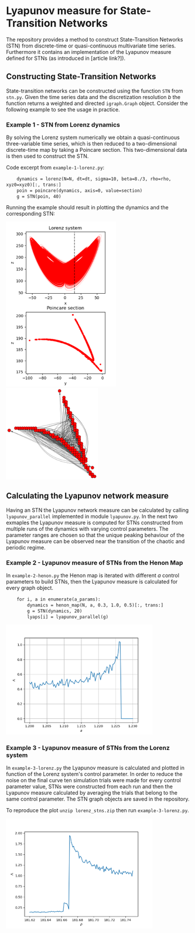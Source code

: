 # Lyapunov measure for State-Transition Networks

The repository provides a method to construct State-Transition Networks (STN) from discrete-time or quasi-continuous multivariate time series.
Furthermore it contains an implementation of the Lyapunov measure defined for STNs (as introduced in [article link?]). 

## Constructing State-Transition Networks
State-transition networks can be constructed using the function `STN` from `stn.py`.
Given the time series data and the discretization resolution *b* the function returns a weighted and directed `igraph.Graph` object.
Consider the following example to see the usage in practice.

### Example 1 - STN from Lorenz dynamics
By solving the Lorenz system numerically we obtain a quasi-continuous three-variable time series, which is then reduced to a two-dimensional discrete-time map by taking a Poincare section. This two-dimensional data is then used to construct the STN.

Code excerpt from `example-1-lorenz.py`:

```
    dynamics = lorenz(N=N, dt=dt, sigma=10, beta=8./3, rho=rho, xyz0=xyz0)[:, trans:]
    poin = poincare(dynamics, axis=0, value=section)
    g = STN(poin, 40)
```

Running the example should result in plotting the dynamics and the corresponding STN:

<img src="./plots/ex-1-lorenz.png" width="300">

<img src="./plots/ex-1-stn.png" width="250">

## Calculating the Lyapunov network measure
Having an STN the Lyapunov network measure can be calculated by calling `lyapunov_parallel` implemented in module `lyapunov.py`.
In the next two exmaples the Lyapunov measure is computed for STNs constructed from multiple runs of the dynamics with varying control parameters.
The parameter ranges are chosen so that the unique peaking behaviour of the Lyapunov measure can be observed near the transition of the chaotic and periodic regime.

### Example 2 - Lyapunov measure of STNs from the Henon Map
In `example-2-henon.py` the Henon map is iterated with different *a* control parameters to build STNs, then the Lyapunov measure is calculated for every graph object.

```
    for i, a in enumerate(a_params):
        dynamics = henon_map(N, a, 0.3, 1.0, 0.5)[:, trans:]
        g = STN(dynamics, 20)
        lyaps[i] = lyapunov_parallel(g)
```

<img src="./plots/ex-2-henon-lyap.png" width="400">

### Example 3 - Lyapunov measure of STNs from the Lorenz system
In `example-3-lorenz.py` the Lyapunov measure is calculated and plotted in function of the Lorenz system's control parameter.
In order to reduce the noise on the final curve ten simulation trials were made for every control parameter value, STNs were constructed from each run and then the Lyapunov measure calculated by averaging the trials that belong to the same control parameter.
The STN graph objects are saved in the repository.

To reproduce the plot `unzip lorenz_stns.zip` then run `example-3-lorenz.py`.

<img src="./plots/ex-3-lorenz-lyap.png" width="400">
